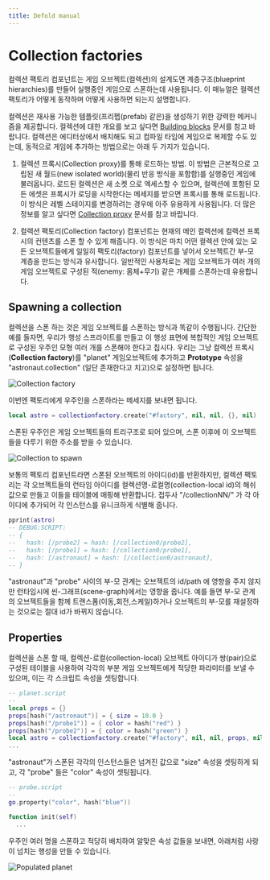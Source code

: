 ```yaml
---
title: Defold manual
---
```


# Collection factories
컬렉션 팩토리 컴포넌트는 게임 오브젝트(컬렉션)의 설계도면 계층구조(blueprint hierarchies)를 만들어 실행중인 게임으로 스폰하는데 사용됩니다. 이 매뉴얼은 컬렉션 팩토리가 어떻게 동작하며 어떻게 사용하면 되는지 설명합니다.

컬렉션은 재사용 가능한 템플릿(프리펩(prefab) 같은)을 생성하기 위한 강력한 메커니즘을 제공합니다. 컬렉션에 대한 개요를 보고 싶다면 [Building blocks](/manuals/building-blocks) 문서를 참고 바랍니다. 컬렉션은 에디터상에서 배치해도 되고 컴파일 타임에 게임으로 복제할 수도 있는데, 동적으로 게임에 추가하는 방법으로는 아래 두 가지가 있습니다.

1. 컬렉션 프록시(Collection proxy)를 통해 로드하는 방법. 이 방법은 근본적으로 고립된 새 월드(new isolated world)(물리 반응 방식을 포함함)를 실행중인 게임에 불러옵니다. 로드된 컬렉션은 새 소켓 으로 엑세스할 수 있으며, 컬렉션에 포함된 모든 에셋은 프록시가 로딩을 시작한다는 메세지를 받으면 프록시를 통해 로드됩니다. 이 방식은 레벨 스테이지를 변경하려는 경우에 아주 유용하게 사용됩니다. 더 많은 정보를 알고 싶다면 [Collection proxy](/manuals/collection-proxy) 문서를 참고 바랍니다.

2. 컬렉션 팩토리(Collection factory) 컴포넌트는  현재의 메인 컬렉션에 컬렉션 프록시의 컨텐츠를 스폰 할 수 있게 해줍니다. 이 방식은 마치 어떤 컬렉션 안에 있는 모든 오브젝트들에게 일일히 팩토리(factory) 컴포넌트를 넣어서 오브젝트간 부-모 계층을 만드는 방식과 유사합니다. 일반적인 사용처로는 게임 오브젝트가 여러 개의 게임 오브젝트로 구성된 적(enemy: 몸체+무기) 같은 개체를 스폰하는데 유용합니다.

## Spawning a collection
컬렉션을 스폰 하는 것은 게임 오브젝트를 스폰하는 방식과 똑같이 수행됩니다. 간단한 예를 들자면, 우리가 행성 스프라이트를 만들고 이 행성 표면에 복합적인 게임 오브젝트로 구성된 우주인 모형 여러 개를 스폰해야 한다고 칩시다. 우리는 그냥 컬렉션 프록시(**Collection factory**)를 "planet" 게임오브젝트에 추가하고 **Prototype** 속성을 "astronaut.collection" (일단 존재한다고 치고)으로 설정하면 됩니다.

![Collection factory](images/collection_factory/collection_factory_factory.png)

이번엔 팩토리에게 우주인을 스폰하라는 메세지를 보내면 됩니다.

```lua
local astro = collectionfactory.create("#factory", nil, nil, {}, nil)
```
스폰된 우주인은 게임 오브젝트들의 트리구조로 되어 있으며, 스폰 이후에 이 오브젝트들을 다루기 위한 주소를 받을 수 있습니다.

![Collection to spawn](images/collection_factory/collection_factory_collection.png)

보통의 팩토리 컴포넌트라면 스폰된 오브젝트의 아이디(id)를 반환하지만, 컬렉션 팩토리는 각 오브젝트들의 런타임 아이디를 컬렉션명-로컬명(collection-local id)의 해쉬값으로 만들고 이들을 테이블에 매핑해 반환합니다. 접두사 "/collectionNN/" 가 각 아이디에 추가되어 각 인스턴스를 유니크하게 식별해 줍니다.

```lua
pprint(astro)
-- DEBUG:SCRIPT:
-- {
--   hash: [/probe2] = hash: [/collection0/probe2],
--   hash: [/probe1] = hash: [/collection0/probe1],
--   hash: [/astronaut] = hash: [/collection0/astronaut],
-- }
```

"astronaut"과 "probe" 사이의 부-모 관계는 오브젝트의 id/path 에 영향을 주지 않지만 런타임시에 씬-그래프(scene-graph)에서는 영향을 줍니다. 예를 들면 부-모 관계의 오브젝트들을 함께 트랜스폼(이동,회전,스케일)하거나 오브젝트의 부-모를 재설정하는 것으로는 절대 id가 바뀌지 않습니다.

## Properties
컬렉션을 스폰 할 때, 컬렉션-로컬(collection-local) 오브젝트 아이디가 쌍(pair)으로 구성된 테이블을 사용하여 각각의 부분 게임 오브젝트에게 적당한 파라미터를 보낼 수 있으며, 이는 각 스크립트 속성을 셋팅합니다.

```lua
-- planet.script
--
local props = {}
props[hash("/astronaut")] = { size = 10.0 }
props[hash("/probe1")] = { color = hash("red") }
props[hash("/probe2")] = { color = hash("green") }
local astro = collectionfactory.create("#factory", nil, nil, props, nil)
...
```
"astronaut"가 스폰된 각각의 인스턴스들은 넘겨진 값으로 "size" 속성을 셋팅하게 되고, 각 "probe" 들은 "color" 속성이 셋팅됩니다.

```lua
-- probe.script
--
go.property("color", hash("blue"))

function init(self)
  ...
```

우주인 여러 명을 스폰하고 적당히 배치하여 알맞은 속성 값들을 보내면, 아래처럼 사랑이 넘치는 행성을 만들 수 있습니다.

![Populated planet](images/collection_factory/collection_factory_game.png)
